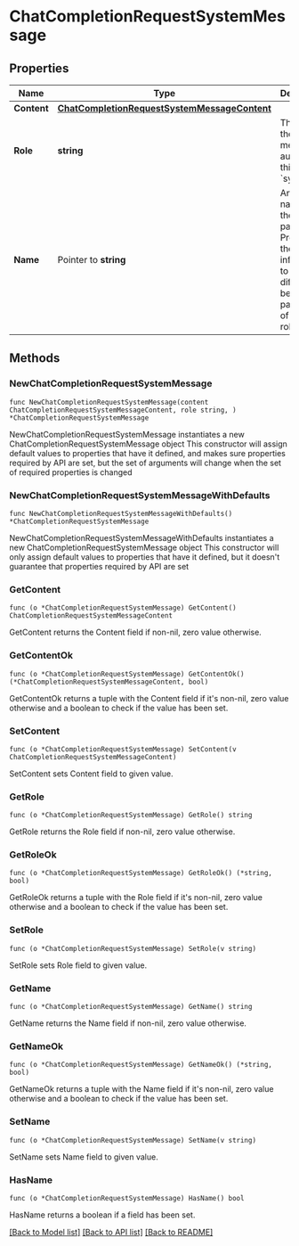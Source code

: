 # ChatCompletionRequestSystemMessage

## Properties

Name | Type | Description | Notes
------------ | ------------- | ------------- | -------------
**Content** | [**ChatCompletionRequestSystemMessageContent**](ChatCompletionRequestSystemMessageContent.md) |  | 
**Role** | **string** | The role of the messages author, in this case &#x60;system&#x60;. | 
**Name** | Pointer to **string** | An optional name for the participant. Provides the model information to differentiate between participants of the same role. | [optional] 

## Methods

### NewChatCompletionRequestSystemMessage

`func NewChatCompletionRequestSystemMessage(content ChatCompletionRequestSystemMessageContent, role string, ) *ChatCompletionRequestSystemMessage`

NewChatCompletionRequestSystemMessage instantiates a new ChatCompletionRequestSystemMessage object
This constructor will assign default values to properties that have it defined,
and makes sure properties required by API are set, but the set of arguments
will change when the set of required properties is changed

### NewChatCompletionRequestSystemMessageWithDefaults

`func NewChatCompletionRequestSystemMessageWithDefaults() *ChatCompletionRequestSystemMessage`

NewChatCompletionRequestSystemMessageWithDefaults instantiates a new ChatCompletionRequestSystemMessage object
This constructor will only assign default values to properties that have it defined,
but it doesn't guarantee that properties required by API are set

### GetContent

`func (o *ChatCompletionRequestSystemMessage) GetContent() ChatCompletionRequestSystemMessageContent`

GetContent returns the Content field if non-nil, zero value otherwise.

### GetContentOk

`func (o *ChatCompletionRequestSystemMessage) GetContentOk() (*ChatCompletionRequestSystemMessageContent, bool)`

GetContentOk returns a tuple with the Content field if it's non-nil, zero value otherwise
and a boolean to check if the value has been set.

### SetContent

`func (o *ChatCompletionRequestSystemMessage) SetContent(v ChatCompletionRequestSystemMessageContent)`

SetContent sets Content field to given value.


### GetRole

`func (o *ChatCompletionRequestSystemMessage) GetRole() string`

GetRole returns the Role field if non-nil, zero value otherwise.

### GetRoleOk

`func (o *ChatCompletionRequestSystemMessage) GetRoleOk() (*string, bool)`

GetRoleOk returns a tuple with the Role field if it's non-nil, zero value otherwise
and a boolean to check if the value has been set.

### SetRole

`func (o *ChatCompletionRequestSystemMessage) SetRole(v string)`

SetRole sets Role field to given value.


### GetName

`func (o *ChatCompletionRequestSystemMessage) GetName() string`

GetName returns the Name field if non-nil, zero value otherwise.

### GetNameOk

`func (o *ChatCompletionRequestSystemMessage) GetNameOk() (*string, bool)`

GetNameOk returns a tuple with the Name field if it's non-nil, zero value otherwise
and a boolean to check if the value has been set.

### SetName

`func (o *ChatCompletionRequestSystemMessage) SetName(v string)`

SetName sets Name field to given value.

### HasName

`func (o *ChatCompletionRequestSystemMessage) HasName() bool`

HasName returns a boolean if a field has been set.


[[Back to Model list]](../README.md#documentation-for-models) [[Back to API list]](../README.md#documentation-for-api-endpoints) [[Back to README]](../README.md)


